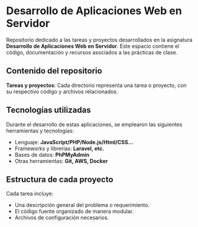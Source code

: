 # Desarrollo de Aplicaciones Web en Servidor

Repositorio dedicado a las tareas y proyectos desarrollados en la asignatura **Desarrollo de Aplicaciones Web en Servidor**. 
Este espacio contiene el código, documentación y recursos asociados a las prácticas de clase.

## Contenido del repositorio

**Tareas y proyectos**: Cada directorio representa una tarea o proyecto, con su respectivo código y archivos relacionados.

## Tecnologías utilizadas

Durante el desarrollo de estas aplicaciones, se emplearon las siguientes herramientas y tecnologías:
- Lenguaje: **JavaScript/PHP/Node.js/Html/CSS...**
- Frameworks y librerías: **Laravel, etc.**
- Bases de datos: **PhPMyAdmin**
- Otras herramientas: **Git, AWS, Docker**

## Estructura de cada proyecto

Cada tarea incluye:
- Una descripción general del problema o requerimiento.
- El código fuente organizado de manera modular.
- Archivos de configuración necesarios.

